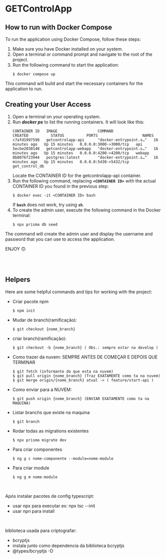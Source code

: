 # GETControlApp

## How to run with Docker Compose
To run the application using Docker Compose, follow these steps:

1. Make sure you have Docker installed on your system.
2. Open a terminal or command prompt and navigate to the root of the project.
3. Run the following command to start the application:
   ```
   $ docker compose up 
   ```
This command will build and start the necessary containers for the application to run.



## Creating your User Access
1. Open a terminal on your operating system.
2. Run ***docker ps*** to list the running containers. It will look like this:
   ```
   CONTAINER ID   IMAGE                  COMMAND                  CREATED          STATUS          PORTS                    NAMES
   c7afd1997598   getcontrolapp-api      "docker-entrypoint.s…"   16 minutes ago   Up 15 minutes   0.0.0.0:3000->3000/tcp   api
   5ecbe2030148   getcontrolapp-webapp   "docker-entrypoint.s…"   16 minutes ago   Up 15 minutes   0.0.0.0:4200->4200/tcp   webapp
   0b8076f23944   postgres:latest        "docker-entrypoint.s…"   16 minutes ago   Up 15 minutes   0.0.0.0:5430->5432/tcp   get_control_db
   ```
   Locate the CONTAINER ID for the getcontrolapp-api container.
4. Run the following command, replacing **`<CONTAINER ID>`** with the actual CONTAINER ID you found in the previous step:
   ```
   $ docker exec -it <CONTAINER ID> bash
   ```
   If **`bash`** does not work, try using **`sh`**.
5. To create the admin user, execute the following command in the Docker terminal:
   ```
   $ npx prisma db seed
   ```
The command will create the admin user and display the username and password that you can use to access the application.

ENJOY 🙃


<br><br>
## Helpers

Here are some helpful commands and tips for working with the project:

  - Criar pacote npm
    ```
    $ npm init
    ```

  - Mudar de branch(ramificação):
    ```
    $ git checkout {nome_branch}
    ```

  - criar branch(ramificação):
    ```
    $ git checkout -b {nome_branch} ( Obs.: sempre estar na develop )
    ```

  - Como trazer da nuvem: SEMPRE ANTES DE COMEÇAR E DEPOIS QUE TERMINAR
    ```
    $ git fetch (informante do que esta na nuvem)
    $ git pull origin {nome_branch} (Traz EXATAMENTE como ta na nuvem)
    $ git merge origin/{nome_branch} atual -> ( feature/start-api )
    ```

  - Como enviar para a NUVEM:
    ```
    $ git push origin {nome_branch} (ENVIAR EXATAMENTE como ta na MAQUINA)
    ```

  - Listar branchs que existe na maquina
    ```
    $ git branch
    ```
    
  - Rodar todas as migrations existentes
    ```
    $ npx prisma migrate dev
    ```

  - Para criar componentes
    ```
    $ ng g c nome-componente --module=nome-module
    ```

  - Para criar module
    ```
    $ ng g m nome-module
    ```
  
  <br>
  
  Após instalar pacotes de config typescript:
   - usar npx para executar ex: npx tsc --init
   - usar npn para install

  <br>

  biblioteca usada para criptografar:
   - bcryptjs
   - instala junto como dependencia da biblioteca bcryptjs
   - @types/bcryptjs -D
